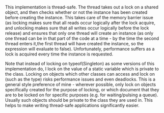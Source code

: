 This implementation is thread-safe. The thread takes out a lock on a shared object, and then checks whether or not the instance has been created before creating the instance. This takes care of the memory barrier issue (as locking makes sure that all reads occur logically after the lock acquire, and unlocking makes sure that all writes occur logically before the lock release) and ensures that only one thread will create an instance (as only one thread can be in that part of the code at a time - by the time the second thread enters it,the first thread will have created the instance, so the expression will evaluate to false). Unfortunately, performance suffers as a lock is acquired every time the instance is requested.

Note that instead of locking on typeof(Singleton) as some versions of this implementation do, I lock on the value of a static variable which is private to the class. Locking on objects which other classes can access and lock on (such as the type) risks performance issues and even deadlocks. This is a general style preference of mine - wherever possible, only lock on objects specifically created for the purpose of locking, or which document that they are to be locked on for specific purposes (e.g. for waiting/pulsing a queue). Usually such objects should be private to the class they are used in. This helps to make writing thread-safe applications significantly easier.